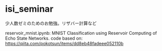 # isi_seminar

少人数ゼミのためのお勉強。リザバー計算など

reservoir_mnist.ipynb: MNIST Classification using Reservoir Computing of Echo State Networks.
  code based on: https://qiita.com/pokotsun/items/dd8eb48fadeee052110b
